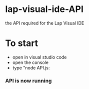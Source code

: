 # lap-visual-ide-API
the API required for the Lap Visual IDE

# To start
- open in visual studio code
- open the console
- type "node API.js:
### API is now running
